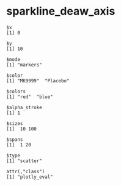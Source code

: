 # sparkline_deaw_axis

    $x
    [1] 0
    
    $y
    [1] 10
    
    $mode
    [1] "markers"
    
    $color
    [1] "MK9999"  "Placebo"
    
    $colors
    [1] "red"  "blue"
    
    $alpha_stroke
    [1] 1
    
    $sizes
    [1]  10 100
    
    $spans
    [1]  1 20
    
    $type
    [1] "scatter"
    
    attr(,"class")
    [1] "plotly_eval"

